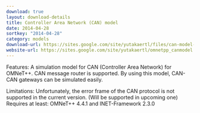 ```yaml
---
download: true
layout: download-details
title: Controller Area Network (CAN) model
date: 2014-04-28
sortkey: "2014-04-28"
category: models
download-url: https://sites.google.com/site/yutakaertl/files/can-model-0.1.0.zip?attredirects=0&d=1
website-url: https://sites.google.com/site/yutakaertl/omnetpp_canmodel
---
```


Features:
  A simulation model for CAN (Controller Area Network) for OMNeT++.
  CAN message router is supported. By using this model, CAN-CAN gateways can be simulated easily.

Limitations: Unfortunately, the error frame of the CAN protocol is not supported in the current version. (Will be supported in upcoming one)
Requires at least:  OMNeT++ 4.4.1 and INET-Framework 2.3.0
